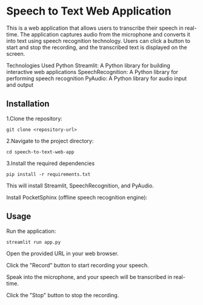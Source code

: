 # Speech to Text Web Application
This is a web application that allows users to transcribe their speech in real-time. The application captures audio from the microphone and converts it into text using speech recognition technology. Users can click a button to start and stop the recording, and the transcribed text is displayed on the screen.

Technologies Used
Python
Streamlit: A Python library for building interactive web applications
SpeechRecognition: A Python library for performing speech recognition
PyAudio: A Python library for audio input and output
## Installation
1.Clone the repository:
```
git clone <repository-url>
```
2.Navigate to the project directory:
```
cd speech-to-text-web-app
```
3.Install the required dependencies
```
pip install -r requirements.txt
```
This will install Streamlit, SpeechRecognition, and PyAudio.

Install PocketSphinx (offline speech recognition engine):

## Usage
Run the application:
```
streamlit run app.py
```
Open the provided URL in your web browser.

Click the "Record" button to start recording your speech.

Speak into the microphone, and your speech will be transcribed in real-time.

Click the "Stop" button to stop the recording.
